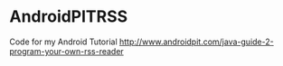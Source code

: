 AndroidPITRSS
=============

Code for my Android Tutorial http://www.androidpit.com/java-guide-2-program-your-own-rss-reader
